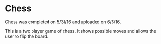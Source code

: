 # Chess
Chess was completed on 5/31/16 and uploaded on 6/6/16.

This is a two player game of chess. It shows possible moves and allows the user to flip the board.
